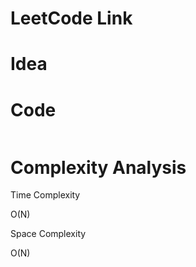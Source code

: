 # LeetCode Link

# Idea


# Code

```java

```

# Complexity Analysis

Time Complexity

O(N)

Space Complexity

O(N)
